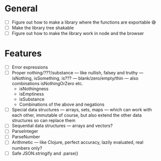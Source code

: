 # General

- [ ] Figure out how to make a library where the functions are exportable 😅
- [ ] Make the library tree shakable
- [ ] Figure out how to make the library work in node and the browser

# Features

- [ ] Error expressions
- [ ] Proper nothing/???/substance — like nullish, falsey and truthy — isNothing, isSomething, is??? — blank/zero/empty/thin — also combinations isNothingOrZero etc.
    - isNothingness
    - isEmptiness
    - isSubstance
    - Combinations of the above and negations
- [ ] Special data structures — arrays, sets, maps — which can work with each other, immutable of course, but also extend the other data structures so can replace them
- [ ] Sequential data structures — arrays and vectors?
- [ ] ParseInteger
- [ ] ParseNumber
- [ ] Arithmetic — like Clojure, perfect accuracy, lazily evaluated, real numbers only?
- [ ] Safe JSON.stringify and .parse()
